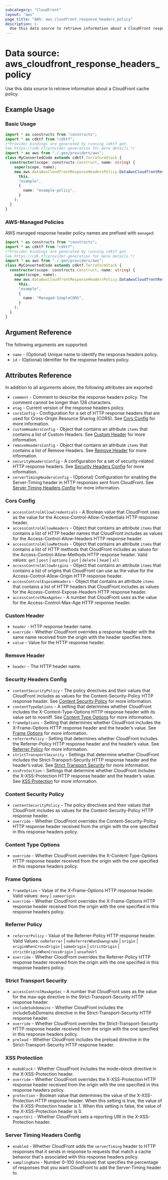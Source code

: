 ```yaml
---
subcategory: "CloudFront"
layout: "aws"
page_title: "AWS: aws_cloudfront_response_headers_policy"
description: |-
  Use this data source to retrieve information about a CloudFront response headers policy.
---
```


# Data source: aws_cloudfront_response_headers_policy

Use this data source to retrieve information about a CloudFront cache policy.

## Example Usage

### Basic Usage

```typescript
import * as constructs from "constructs";
import * as cdktf from "cdktf";
/*Provider bindings are generated by running cdktf get.
See https://cdk.tf/provider-generation for more details.*/
import * as aws from "./.gen/providers/aws";
class MyConvertedCode extends cdktf.TerraformStack {
  constructor(scope: constructs.Construct, name: string) {
    super(scope, name);
    new aws.dataAwsCloudfrontResponseHeadersPolicy.DataAwsCloudfrontResponseHeadersPolicy(
      this,
      "example",
      {
        name: "example-policy",
      }
    );
  }
}

```

### AWS-Managed Policies

AWS managed response header policy names are prefixed with `managed`:

```typescript
import * as constructs from "constructs";
import * as cdktf from "cdktf";
/*Provider bindings are generated by running cdktf get.
See https://cdk.tf/provider-generation for more details.*/
import * as aws from "./.gen/providers/aws";
class MyConvertedCode extends cdktf.TerraformStack {
  constructor(scope: constructs.Construct, name: string) {
    super(scope, name);
    new aws.dataAwsCloudfrontResponseHeadersPolicy.DataAwsCloudfrontResponseHeadersPolicy(
      this,
      "example",
      {
        name: "Managed-SimpleCORS",
      }
    );
  }
}

```

## Argument Reference

The following arguments are supported:

* `name` - (Optional) Unique name to identify the response headers policy.
* `id` - (Optional) Identifier for the response headers policy.

## Attributes Reference

In addition to all arguments above, the following attributes are exported:

* `comment` - Comment to describe the response headers policy. The comment cannot be longer than 128 characters.
* `etag` - Current version of the response headers policy.
* `corsConfig` - Configuration for a set of HTTP response headers that are used for Cross-Origin Resource Sharing (CORS). See [Cors Config](#cors-config) for more information.
* `customHeadersConfig` - Object that contains an attribute `items` that contains a list of Custom Headers. See [Custom Header](#custom-header) for more information.
* `removeHeadersConfig` - Object that contains an attribute `items` that contains a list of Remove Headers. See [Remove Header](#remove-header) for more information.
* `securityHeadersConfig` - A configuration for a set of security-related HTTP response headers. See [Security Headers Config](#security-headers-config) for more information.
* `serverTimingHeadersConfig` - (Optional) Configuration for enabling the Server-Timing header in HTTP responses sent from CloudFront. See [Server Timing Headers Config](#server-timing-headers-config) for more information.

### Cors Config

* `accessControlAllowCredentials` - A Boolean value that CloudFront uses as the value for the Access-Control-Allow-Credentials HTTP response header.
* `accessControlAllowHeaders` - Object that contains an attribute `items` that contains a list of HTTP header names that CloudFront includes as values for the Access-Control-Allow-Headers HTTP response header.
* `accessControlAllowMethods` - Object that contains an attribute `items` that contains a list of HTTP methods that CloudFront includes as values for the Access-Control-Allow-Methods HTTP response header. Valid values: `get` | `post` | `options` | `put` | `delete` | `head` | `all`
* `accessControlAllowOrigins` - Object that contains an attribute `items` that contains a list of origins that CloudFront can use as the value for the Access-Control-Allow-Origin HTTP response header.
* `accessControlExposeHeaders` - Object that contains an attribute `items` that contains a list of HTTP headers that CloudFront includes as values for the Access-Control-Expose-Headers HTTP response header.
* `accessControlMaxAgeSec` - A number that CloudFront uses as the value for the Access-Control-Max-Age HTTP response header.

### Custom Header

* `header` - HTTP response header name.
* `override` - Whether CloudFront overrides a response header with the same name received from the origin with the header specifies here.
* `value` - Value for the HTTP response header.

### Remove Header

* `header` - The HTTP header name.

### Security Headers Config

* `contentSecurityPolicy` - The policy directives and their values that CloudFront includes as values for the Content-Security-Policy HTTP response header. See [Content Security Policy](#content-security-policy) for more information.
* `contentTypeOptions` - A setting that determines whether CloudFront includes the X-Content-Type-Options HTTP response header with its value set to nosniff. See [Content Type Options](#content-type-options) for more information.
* `frameOptions` - Setting that determines whether CloudFront includes the X-Frame-Options HTTP response header and the header’s value. See [Frame Options](#frame-options) for more information.
* `referrerPolicy` - Setting that determines whether CloudFront includes the Referrer-Policy HTTP response header and the header’s value. See [Referrer Policy](#referrer-policy) for more information.
* `strictTransportSecurity` - Settings that determine whether CloudFront includes the Strict-Transport-Security HTTP response header and the header’s value. See [Strict Transport Security](#strict-transport-security) for more information.
* `xssProtection` - Settings that determine whether CloudFront includes the X-XSS-Protection HTTP response header and the header’s value. See [XSS Protection](#xss-protection) for more information.

### Content Security Policy

* `contentSecurityPolicy` - The policy directives and their values that CloudFront includes as values for the Content-Security-Policy HTTP response header.
* `override` - Whether CloudFront overrides the Content-Security-Policy HTTP response header received from the origin with the one specified in this response headers policy.

### Content Type Options

* `override` - Whether CloudFront overrides the X-Content-Type-Options HTTP response header received from the origin with the one specified in this response headers policy.

### Frame Options

* `frameOption` - Value of the X-Frame-Options HTTP response header. Valid values: `deny` | `sameorigin`
* `override` - Whether CloudFront overrides the X-Frame-Options HTTP response header received from the origin with the one specified in this response headers policy.

### Referrer Policy

* `referrerPolicy` - Value of the Referrer-Policy HTTP response header. Valid Values: `noReferrer` | `noReferrerWhenDowngrade` | `origin` | `originWhenCrossOrigin` | `sameOrigin` | `strictOrigin` | `strictOriginWhenCrossOrigin` | `unsafeUrl`
* `override` - Whether CloudFront overrides the Referrer-Policy HTTP response header received from the origin with the one specified in this response headers policy.

### Strict Transport Security

* `accessControlMaxAgeSec` - A number that CloudFront uses as the value for the max-age directive in the Strict-Transport-Security HTTP response header.
* `includeSubdomains` - Whether CloudFront includes the includeSubDomains directive in the Strict-Transport-Security HTTP response header.
* `override` - Whether CloudFront overrides the Strict-Transport-Security HTTP response header received from the origin with the one specified in this response headers policy.
* `preload` - Whether CloudFront includes the preload directive in the Strict-Transport-Security HTTP response header.

### XSS Protection

* `modeBlock` - Whether CloudFront includes the mode=block directive in the X-XSS-Protection header.
* `override` - Whether CloudFront overrides the X-XSS-Protection HTTP response header received from the origin with the one specified in this response headers policy.
* `protection` - Boolean value that determines the value of the X-XSS-Protection HTTP response header. When this setting is true, the value of the X-XSS-Protection header is 1. When this setting is false, the value of the X-XSS-Protection header is 0.
* `reportUri` - Whether CloudFront sets a reporting URI in the X-XSS-Protection header.

### Server Timing Headers Config

* `enabled` - Whether CloudFront adds the `serverTiming` header to HTTP responses that it sends in response to requests that match a cache behavior that's associated with this response headers policy.
* `samplingRate` - Number 0–100 (inclusive) that specifies the percentage of responses that you want CloudFront to add the Server-Timing header to.

<!-- cache-key: cdktf-0.17.0-pre.15 input-8d676e5b115bafb48c495c5ea0a5b5faa1712d63454093308f2222f84c973703 -->